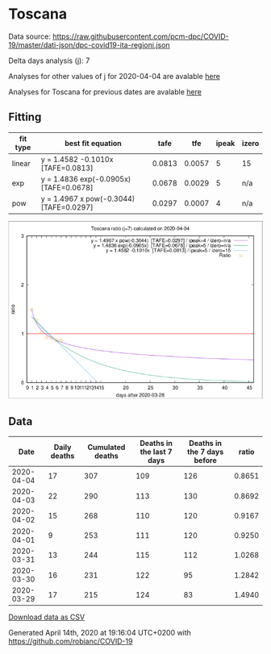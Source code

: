 # Toscana

Data source: https://raw.githubusercontent.com/pcm-dpc/COVID-19/master/dati-json/dpc-covid19-ita-regioni.json

Delta days analysis (j): 7

Analyses for other values of j for 2020-04-04 are avalable [here](../2020-04-04/README.md)

Analyses for Toscana for previous dates are avalable [here](../README.md)

## Fitting 
|fit type|best fit equation|tafe|tfe|ipeak|izero|
|-------|-----|--------|------|---|---|
|linear|y = 1.4582 -0.1010x  [TAFE=0.0813]|0.0813|0.0057|5|15|
|exp|y = 1.4836 exp(-0.0905x)  [TAFE=0.0678]|0.0678|0.0029|5|n/a|
|pow|y = 1.4967 x pow(-0.3044)  [TAFE=0.0297]|0.0297|0.0007|4|n/a|

![Plot](COVID-19_toscana_j7_2020-04-04.png)

## Data
|Date|Daily deaths|Cumulated deaths|Deaths in the last 7 days|Deaths in the 7 days before|ratio|
|----|----------|-----------|-------|--------------------|-----|
|2020-04-04|17|307|109|126|0.8651|
|2020-04-03|22|290|113|130|0.8692|
|2020-04-02|15|268|110|120|0.9167|
|2020-04-01|9|253|111|120|0.9250|
|2020-03-31|13|244|115|112|1.0268|
|2020-03-30|16|231|122|95|1.2842|
|2020-03-29|17|215|124|83|1.4940|

[Download data as CSV](COVID-19_toscana_j7_2020-04-04.csv)

Generated April 14th, 2020 at 19:16:04 UTC+0200 with https://github.com/robianc/COVID-19
